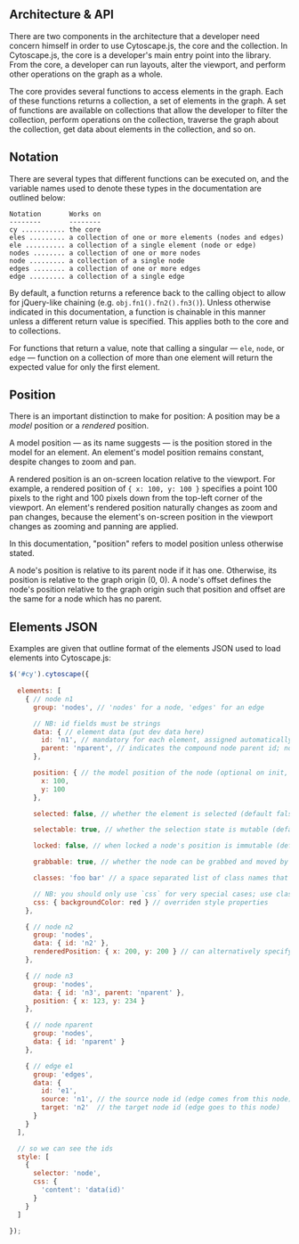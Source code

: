 ## Architecture & API

There are two components in the architecture that a developer need concern himself in order to use Cytoscape.js, the core and the collection.  In Cytoscape.js, the core is a developer's main entry point into the library.  From the core, a developer can run layouts, alter the viewport, and perform other operations on the graph as a whole.

The core provides several functions to access elements in the graph.  Each of these functions returns a collection, a set of elements in the graph.  A set of functions are available on collections that allow the developer to filter the collection, perform operations on the collection, traverse the graph about the collection, get data about elements in the collection, and so on.


## Notation

There are several types that different functions can be executed on, and the variable names used to denote these types in the documentation are outlined below:

```
Notation       Works on
--------       --------
cy ........... the core
eles ......... a collection of one or more elements (nodes and edges)
ele .......... a collection of a single element (node or edge)
nodes ........ a collection of one or more nodes
node ......... a collection of a single node
edges ........ a collection of one or more edges
edge ......... a collection of a single edge
 ```

By default, a function returns a reference back to the calling object to allow for jQuery-like chaining (e.g. `obj.fn1().fn2().fn3()`).  Unless otherwise indicated in this documentation, a function is chainable in this manner unless a different return value is specified.  This applies both to the core and to collections.

For functions that return a value, note that calling a singular &mdash; `ele`, `node`, or `edge` &mdash; function on a collection of more than one element will return the expected value for only the first element.


## Position

There is an important distinction to make for position:  A position may be a _model_ position or a _rendered_ position.

A model position &mdash; as its name suggests &mdash; is the position stored in the model for an element.  An element's model position remains constant, despite changes to zoom and pan.

A rendered position is an on-screen location relative to the viewport.  For example, a rendered position of `{ x: 100, y: 100 }` specifies a point 100 pixels to the right and 100 pixels down from the top-left corner of the viewport.  An element's rendered position naturally changes as zoom and pan changes, because the element's on-screen position in the viewport changes as zooming and panning are applied.

In this documentation, "position" refers to model position unless otherwise stated.

A node's position is relative to its parent node if it has one.  Otherwise, its position is relative to the graph origin (0, 0).  A node's offset defines the node's position relative to the graph origin such that position and offset are the same for a node which has no parent.


## Elements JSON

Examples are given that outline format of the elements JSON used to load elements into Cytoscape.js:

```js
$('#cy').cytoscape({
  
  elements: [
    { // node n1
      group: 'nodes', // 'nodes' for a node, 'edges' for an edge

      // NB: id fields must be strings
      data: { // element data (put dev data here)
      	id: 'n1', // mandatory for each element, assigned automatically on undefined
      	parent: 'nparent', // indicates the compound node parent id; not defined => no parent
      },

      position: { // the model position of the node (optional on init, mandatory after)
      	x: 100,
      	y: 100
      },

      selected: false, // whether the element is selected (default false)

      selectable: true, // whether the selection state is mutable (default true)

      locked: false, // when locked a node's position is immutable (default false)

      grabbable: true, // whether the node can be grabbed and moved by the user

      classes: 'foo bar' // a space separated list of class names that the element has

      // NB: you should only use `css` for very special cases; use classes instead
      css: { backgroundColor: red } // overriden style properties
    },

    { // node n2
      group: 'nodes',
      data: { id: 'n2' },
      renderedPosition: { x: 200, y: 200 } // can alternatively specify position in rendered on-screen pixels
    },

    { // node n3
      group: 'nodes',
      data: { id: 'n3', parent: 'nparent' },
      position: { x: 123, y: 234 }
    },

    { // node nparent
      group: 'nodes',
      data: { id: 'nparent' }
    },

    { // edge e1
      group: 'edges',
      data: {
      	id: 'e1',
      	source: 'n1', // the source node id (edge comes from this node)
      	target: 'n2'  // the target node id (edge goes to this node)
      }
    }
  ],

  // so we can see the ids
  style: [
    {
      selector: 'node',
      css: {
        'content': 'data(id)'
      }
    }
  ]

});
```